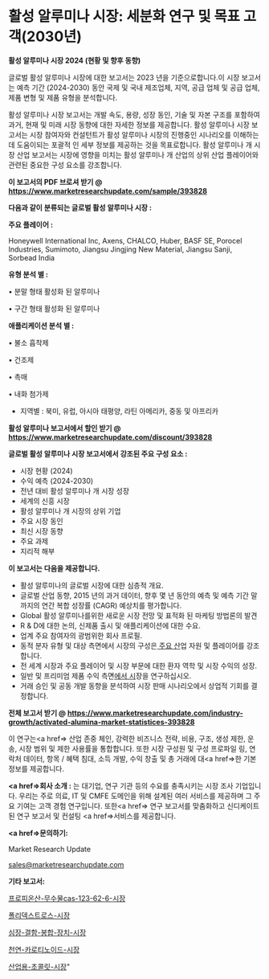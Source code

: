 # 활성 알루미나 시장: 세분화 연구 및 목표 고객(2030년)

<strong>활성 알루미나 시장 2024 (현황 및 향후 동향)</strong>

글로벌 활성 알루미나 시장에 대한 보고서는 2023 년을 기준으로합니다.이 시장 보고서는 예측 기간 (2024-2030) 동안 국제 및 국내 제조업체, 지역, 공급 업체 및 공급 업체, 제품 변형 및 제품 유형을 분석합니다.

활성 알루미나 시장 보고서는 개발 속도, 용량, 성장 동인, 기술 및 자본 구조를 포함하여 과거, 현재 및 미래 시장 동향에 대한 자세한 정보를 제공합니다. 활성 알루미나 시장 보고서는 시장 참여자와 컨설턴트가 활성 알루미나 시장의 진행중인 시나리오를 이해하는 데 도움이되는 포괄적 인 세부 정보를 제공하는 것을 목표로합니다. 활성 알루미나 개 시장 산업 보고서는 시장에 영향을 미치는 활성 알루미나 개 산업의 상위 산업 플레이어와 관련된 중요한 구성 요소를 강조합니다.



<strong>이 보고서의 PDF 브로셔 받기 @ <a href=https://www.marketresearchupdate.com/sample/393828>https://www.marketresearchupdate.com/sample/393828</a></strong>



<strong>다음과 같이 분류되는 글로벌 활성 알루미나 시장 :</strong>



<strong>주요 플레이어 :</strong>

Honeywell International Inc, Axens, CHALCO, Huber, BASF SE, Porocel Industries, Sumimoto, Jiangsu Jingjing New Material, Jiangsu Sanji, Sorbead India



<strong>유형 분석 별 :</strong>

• 분말 형태 활성화 된 알루미나

• 구간 형태 활성화 된 알루미나



<strong>애플리케이션 분석 별 :</strong>

• 불소 흡착제

• 건조제

• 촉매

• 내화 첨가제

<ul>
  <li>지역별 : 북미, 유럽, 아시아 태평양, 라틴 아메리카, 중동 및 아프리카</li>
</ul>


<strong>활성 알루미나 보고서에서 할인 받기 @ <a href=https://www.marketresearchupdate.com/discount/393828>https://www.marketresearchupdate.com/discount/393828</a></strong>



<strong>글로벌 활성 알루미나 시장 보고서에서 강조된 주요 구성 요소 :</strong>
<ul>
  <li>시장 현황 (2024)</li>
  <li>수익 예측 (2024-2030)</li>
  <li>전년 대비 활성 알루미나 개 시장 성장</li>
  <li>세계의 신흥 시장</li>
  <li>활성 알루미나 개 시장의 상위 기업</li>
  <li>주요 시장 동인</li>
  <li>최신 시장 동향</li>
  <li>주요 과제</li>
  <li>지리적 해부</li>
</ul>


<strong>이 보고서는 다음을 제공합니다.</strong>
<ul>
  <li>활성 알루미나의 글로벌 시장에 대한 심층적 개요.</li>
  <li>글로벌 산업 동향, 2015 년의 과거 데이터, 향후 몇 년 동안의 예측 및 예측 기간 말까지의 연간 복합 성장률 (CAGR) 예상치를 평가합니다.</li>
  <li>Global 활성 알루미나를위한 새로운 시장 전망 및 표적화 된 마케팅 방법론의 발견</li>
  <li>R &amp; D에 대한 논의, 신제품 출시 및 애플리케이션에 대한 수요.</li>
  <li>업계 주요 참여자의 광범위한 회사 프로필.</li>
  <li>동적 분자 유형 및 대상 측면에서 시장의 구성은<a href=> 주요 산</a>업 자원 및 플레이어를 강조합니다.</li>
  <li>전 세계 시장과 주요 플레이어 및 시장 부문에 대한 환자 역학 및 시장 수익의 성장.</li>
  <li>일반 및 프리미엄 제품 수익 측면<a href=>에서 시</a>장을 연구하십시오.</li>
  <li>거래 승인 및 공동 개발 동향을 분석하여 시장 판매 시나리오에서 상업적 기회를 결정합니다.</li>
</ul>



<strong>전체 보고서 받기 @ <a href=https://www.marketresearchupdate.com/industry-growth/activated-alumina-market-statistices-393828>https://www.marketresearchupdate.com/industry-growth/activated-alumina-market-statistices-393828</a></strong>

이 연구는<a href=> 산업 존중</a> 체인, 강력한 비즈니스 전략, 비용, 구조, 생성 제한, 운송, 시장 범위 및 제한 사용률을 통합합니다. 또한 시장 구성원 및 구성 프로파일 링, 연락처 데이터, 항목 / 혜택 침대, 소득 개발, 수익 창출 및 총 거래에 대<a href=>한 기본 </a>정보를 제공합니다.



<strong><a href=>회사 소</a>개 :</strong>
는 대기업, 연구 기관 등의 수요를 충족시키는 시장 조사 기업입니다. 우리는 주로 의료, IT 및 CMFE 도메인을 위해 설계된 여러 서비스를 제공하며 그 주요 기여는 고객 경험 연구입니다. 또한<a href=> 연구 보</a>고서를 맞춤화하고 신디케이트 된 연구 보고서 및 컨설팅 <a href=>서비스</a>를 제공합니다.



<strong><a href=>문의하기:</a></strong>

Market Research Update

sales@marketresearchupdate.com



<strong>기타 보고서:</strong>

<a href=https://www.linkedin.com/pulse/프로피온산-무수물cas-123-62-6-시장-현재-및-미래-성장-2029-isdailynews/>프로피온산-무수물cas-123-62-6-시장</a>

<a href=https://www.linkedin.com/pulse/폴리덱스트로스-시장-진입-전략-및-위험-평가2029년-analytics-avenue-adventures-24-ana-0q0kf/>폴리덱스트로스-시장</a>

<a href=https://www.linkedin.com/pulse/심장-결함-봉합-장치-시장-진입-전략-및-위험-평가2029년-survey-spotlight-pro-24-analysis-7ye0f/>심장-결함-봉합-장치-시장</a>

<a href=https://www.linkedin.com/pulse/천연-카로티노이드-시장-경쟁-분석-및-성장-잠재력-2029-isdailynews-w3inf/>천연-카로티노이드-시장</a>

<a href=https://www.linkedin.com/pulse/산업용-초콜릿-시장-현재-및-미래-성장-2030-isdailynews-cf9pf/>산업용-초콜릿-시장</a>"

